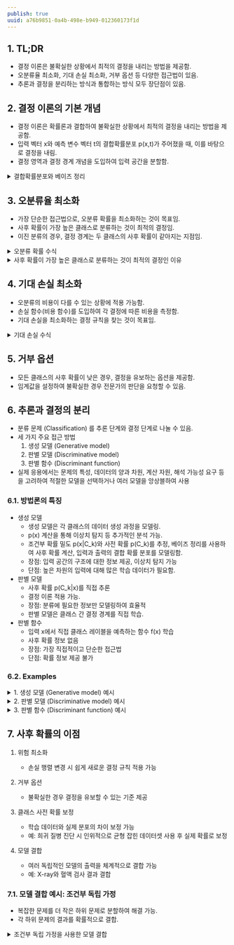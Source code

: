 ```yaml
---
publish: true
uuid: a76b9851-0a4b-498e-b949-012360173f1d
---
```


## 1. TL;DR

- 결정 이론은 불확실한 상황에서 최적의 결정을 내리는 방법을 제공함.
- 오분류율 최소화, 기대 손실 최소화, 거부 옵션 등 다양한 접근법이 있음.
- 추론과 결정을 분리하는 방식과 통합하는 방식 모두 장단점이 있음.

## 2. 결정 이론의 기본 개념

- 결정 이론은 확률론과 결합하여 불확실한 상황에서 최적의 결정을 내리는 방법을 제공함.
- 입력 벡터 x와 예측 변수 벡터 t의 결합확률분포 p(x,t)가 주어졌을 때, 이를 바탕으로 결정을 내림.
- 결정 영역과 결정 경계 개념을 도입하여 입력 공간을 분할함.

<details class="note" markdown="1">
<summary>결합확률분포와 베이즈 정리</summary>

결합확률분포 p(x,t)는 다음과 같이 베이즈 정리를 통해 표현할 수 있음:

$$
p(t|x) = \frac{p(t) \cdot p(x|t)}{p(x)} = \frac{p(x,t)}{p(x)}
$$

여기서 p(t|x)는 사후확률, p(t)는 사전확률, p(x|t)는 우도, p(x)는 증거임.

</details>

## 3. 오분류율 최소화

- 가장 단순한 접근법으로, 오분류 확률을 최소화하는 것이 목표임.
- 사후 확률이 가장 높은 클래스로 분류하는 것이 최적의 결정임.
- 이진 분류의 경우, 결정 경계는 두 클래스의 사후 확률이 같아지는 지점임.

<details class="note" markdown="1">
<summary>오분류 확률 수식</summary>

오분류 확률은 다음과 같이 표현할 수 있음:

$$
p(\text{mistake}) = P(x \in \mathcal{R_1}, \mathcal{C_2}) + P(x \in \mathcal{R_2}, \mathcal{C_1})
$$

$$
= \int_{\mathcal{R_1}} p(x, \mathcal{C_2})dx + \int_{\mathcal{R_2}} p(x, \mathcal{C_1})dx
$$

여기서 $\mathcal{R_1}$과 $\mathcal{R_2}$는 각각 클래스 1과 2에 대한 결정 영역임.

</details>

<details class="note" markdown="1">
<summary>사후 확률이 가장 높은 클래스로 분류하는 것이 최적의 결정인 이유</summary>

- 오분류 확률 정의 - 오분류 확률은 잘못 분류된 데이터의 확률
- 오분류 확률은 다음과 같이 표현됨
    - $p(\text{mistake}) = \sum_{k} \int_{R_k} \sum_{j \neq k} p(C_j, x) dx$
- 최적화 목표: 오분류 확률을 최소화하는 결정 규칙을 찾는 것이 목표.
- 적분 내부 최소화:
    - 각 x에 대해 적분 내부를 최소화하면 전체 적분도 최소화된다.
    - 즉, 각 x에 대해 다음을 최소화해야 함
        - $\sum_{j \neq k} p(C_j, x)$
- 전체 확률의 법칙 적용
    - $\sum_{j} p(C_j, x) = p(x)$
    - 따라서, $\sum_{j \neq k} p(C_j, x) = p(x) - p(C_k, x)$
- 최소화 조건:
    - $p(x) - p(C_k, x)$를 최소화하는 것은 $p(C_k, x)$를 최대화하는 것과 동일
- 베이즈 정리 적용:
    - $p(C_k, x) = p(C_k|x)p(x)$
    - 여기서 $p(x)$는 모든 클래스에 대해 동일하므로, $p(C_k|x)$를 최대화하는 것이 곧 $p(C_k, x)$를 최대화하는 것과 같다.
- 결론:
    - 따라서, 각 x에 대해 사후 확률 $p(C_k|x)$가 가장 높은 클래스 k로 분류하는 것이 오분류 확률을 최소화하는 최적의 결정.

이 증명은 각 데이터 포인트에 대해 가장 높은 사후 확률을 가진 클래스를 선택함으로써 전체적인 오분류 확률을 최소화할 수 있음을 보여준다.
이는 직관적으로도 이해할 수 있는데, 각 결정에서 가장 가능성 있는 선택을 하면 전체적으로 실수를 최소화할 수 있기 때문

</details>

## 4. 기대 손실 최소화

- 오분류의 비용이 다를 수 있는 상황에 적용 가능함.
- 손실 함수(비용 함수)를 도입하여 각 결정에 따른 비용을 측정함.
- 기대 손실을 최소화하는 결정 규칙을 찾는 것이 목표임.

<details class="note" markdown="1">
<summary>기대 손실 수식</summary>

기대 손실은 다음과 같이 표현할 수 있음:

$$
\mathbb{E}[L] = \sum_k \sum_j \int_{\mathcal{R_j}} L_{kj} \cdot p(x, \mathcal{C_k})dx
$$

여기서 $L_{kj}$는 실제 클래스가 k일 때 j로 분류할 경우의 손실임.

최적의 결정 규칙은 다음 값을 최소화하는 j를 선택하는 것임:

$$
\sum_k L_{kj} p(\mathcal{C_k}|x)
$$

</details>

## 5. 거부 옵션

- 모든 클래스의 사후 확률이 낮은 경우, 결정을 유보하는 옵션을 제공함.
- 임계값을 설정하여 불확실한 경우 전문가의 판단을 요청할 수 있음.

## 6. 추론과 결정의 분리

- 분류 문제 (Classification) 를 추론 단계와 결정 단계로 나눌 수 있음.
- 세 가지 주요 접근 방법
    1. 생성 모델 (Generative model)
    2. 판별 모델 (Discriminative model)
    3. 판별 함수 (Discriminant function)
- 실제 응용에서는 문제의 특성, 데이터의 양과 차원, 계산 자원, 해석 가능성 요구 등을 고려하여 적절한 모델을 선택하거나 여러 모델을 앙상블하여 사용

### 6.1. 방법론의 특징

- 생성 모델
    - 생성 모델은 각 클래스의 데이터 생성 과정을 모델링.
    - p(x) 계산을 통해 이상치 탐지 등 추가적인 분석 가능.
    - 조건부 확률 밀도 p(x|C_k)와 사전 확률 p(C_k)를 추정, 베이즈 정리를 사용하여 사후 확률 계산, 입력과 출력의 결합 확률 분포를 모델링함.
    - 장점: 입력 공간의 구조에 대한 정보 제공, 이상치 탐지 가능
    - 단점: 높은 차원의 입력에 대해 많은 학습 데이터가 필요함.
- 판별 모델
    - 사후 확률 p(C_k|x)를 직접 추론
    - 결정 이론 적용 가능.
    - 장점: 분류에 필요한 정보만 모델링하여 효율적
    - 판별 모델은 클래스 간 결정 경계를 직접 학습.
- 판별 함수
    - 입력 x에서 직접 클래스 레이블을 예측하는 함수 f(x) 학습
    - 사후 확률 정보 없음
    - 장점: 가장 직접적이고 단순한 접근법
    - 단점: 확률 정보 제공 불가

### 6.2. Examples

<details class="note" markdown="1">
<summary>1. 생성 모델 (Generative model) 예시</summary>

- 나이브 베이즈 분류기
    - 스팸(S)과 정상(H) 이메일의 비율 계산: p(S), p(H)
    - 각 단어가 스팸과 정상 이메일에 나타날 확률 계산: p(word|S), p(word|H)
    - 새 이메일에 대해 p(S|email) vs p(H|email) 비교

     ~~~python
     def classify_email(email, word_probs, p_spam):
         log_prob_spam = log(p_spam)
         log_prob_ham = log(1 - p_spam)
         for word in email:
             if word in word_probs:
                 log_prob_spam += log(word_probs[word][0])
                 log_prob_ham += log(word_probs[word][1])
         return log_prob_spam > log_prob_ham
     ~~~

- 가우시안 판별 분석 (이미지 분류)
    - 각 클래스의 평균과 공분산 행렬 계산
    - 새 이미지에 대해 각 클래스의 확률 밀도 계산
    - 가장 높은 확률을 가진 클래스 선택

     ~~~python
     from scipy.stats import multivariate_normal

     def classify_image(image, means, covs, priors):
         probs = [multivariate_normal.pdf(image, mean=mu, cov=cov) * prior
                  for mu, cov, prior in zip(means, covs, priors)]
         return np.argmax(probs)
     ~~~

</details>

<details class="note" markdown="1">
<summary>2. 판별 모델 (Discriminative model) 예시</summary>

- 로지스틱 회귀
    - 각 클래스에 대한 로지스틱 함수 학습
    - 새 이미지에 대해 각 클래스의 확률 계산
    - 가장 높은 확률을 가진 클래스 선택

     ~~~python
     from sklearn.linear_model import LogisticRegression

     model = LogisticRegression()
     model.fit(X_train, y_train)
     probabilities = model.predict_proba(X_test)
     predictions = model.predict(X_test)
     ~~~

- 신경망
    - 다층 퍼셉트론 구조 정의
    - 손실 함수로 크로스 엔트로피 사용
    - 역전파를 통한 가중치 학습
    - 소프트맥스 함수로 클래스 확률 출력

    - 코드 스니펫 (PyTorch 사용):

     ~~~python
     import torch.nn as nn

     class DigitClassifier(nn.Module):
         def __init__(self):
             super().__init__()
             self.model = nn.Sequential(
                 nn.Linear(784, 128),
                 nn.ReLU(),
                 nn.Linear(128, 10)
             )

         def forward(self, x):
             return self.model(x)

     model = DigitClassifier()
     criterion = nn.CrossEntropyLoss()
     optimizer = torch.optim.Adam(model.parameters())
     ~~~

</details>

<details class="note" markdown="1">
<summary>3. 판별 함수 (Discriminant function) 예시</summary>

- 결정 트리
    - 특성을 기반으로 트리 구조 생성
    - 각 노드에서 가장 정보 이득이 높은 특성으로 분할
    - 리프 노드에 도달할 때까지 반복
    - 새 데이터의 클래스는 해당 리프 노드의 다수 클래스로 결정

     ~~~python
     from sklearn.tree import DecisionTreeClassifier

     model = DecisionTreeClassifier()
     model.fit(X_train, y_train)
     predictions = model.predict(X_test)
     ~~~

- K-최근접 이웃 (K-NN)
    - 새로운 데이터 포인트와 모든 훈련 데이터 간의 거리 계산
    - 가장 가까운 K개의 이웃 선택
    - 다수결로 클래스 결정

     ~~~python
     from sklearn.neighbors import KNeighborsClassifier

     model = KNeighborsClassifier(n_neighbors=3)
     model.fit(X_train, y_train)
     predictions = model.predict(X_test)
     ~~~

</details>

## 7. 사후 확률의 이점

1. 위험 최소화
    - 손실 행렬 변경 시 쉽게 새로운 결정 규칙 적용 가능

2. 거부 옵션
    - 불확실한 경우 결정을 유보할 수 있는 기준 제공

3. 클래스 사전 확률 보정
    - 학습 데이터와 실제 분포의 차이 보정 가능
    - 예: 희귀 질병 진단 시 인위적으로 균형 잡힌 데이터셋 사용 후 실제 확률로 보정

4. 모델 결합
    - 여러 독립적인 모델의 출력을 체계적으로 결합 가능
    - 예: X-ray와 혈액 검사 결과 결합

### 7.1. 모델 결합 예시: 조건부 독립 가정

- 복잡한 문제를 더 작은 하위 문제로 분할하여 해결 가능.
- 각 하위 문제의 결과를 확률적으로 결합.

<details class="note" markdown="1">
<summary>조건부 독립 가정을 사용한 모델 결합</summary>

X-ray 이미지$(x_I)$와 혈액 검사$(x_B)$ 데이터가 주어졌을 때:

1. 조건부 독립 가정:
   $$p(x_I, x_B | C_k) = p(x_I | C_k)p(x_B | C_k)$$

2. 베이즈 정리 적용:
   $$p(C_k | x_I, x_B) \propto p(x_I, x_B | C_k)p(C_k)$$

3. 조건부 독립 가정 적용:
   $$p(C_k | x_I, x_B) \propto p(x_I | C_k)p(x_B | C_k)p(C_k)$$

4. 다시 베이즈 정리 사용:
   $$p(C_k | x_I, x_B) \propto \frac{p(C_k | x_I)p(C_k | x_B)}{p(C_k)}$$

이는 naive Bayes 모델의 한 예시임.
주의: 결합 주변 분포 $p(x_I, x_B)$는 여전히 인수분해되지 않음.

</details>